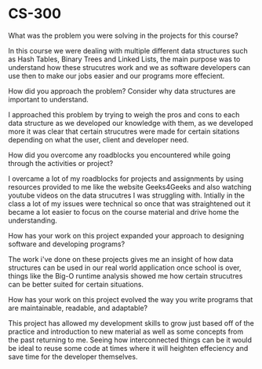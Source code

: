 # CS-300
What was the problem you were solving in the projects for this course?

In this course we were dealing with multiple different data structures such as Hash Tables, Binary Trees and Linked Lists, the main purpose was to understand how these strucutres work and we as software developers can use then to make our jobs easier and our programs more effecient.

How did you approach the problem? Consider why data structures are important to understand.

I approached this problem by trying to weigh the pros and cons to each data structure as we developed our knowledge with them, as we developed more it was clear that certain strucutres were made for certain sitations depending on what the user, client and developer need.

How did you overcome any roadblocks you encountered while going through the activities or project?

I overcame a lot of my roadblocks for projects and assignments by using resources provided to me like the website Geeks4Geeks and also watching youtube videos on the data strucutres I was struggling with. Intially in the class a lot of my issues were technical so once that was straightened out it became a lot easier to focus on the course material and drive home the understanding.

How has your work on this project expanded your approach to designing software and developing programs?

The work i've done on these projects gives me an insight of how data structures can be used in our real world application once school is over, things like the Big-O runtime analysis showed me how certain strucutres can be better suited for certain situations.

How has your work on this project evolved the way you write programs that are maintainable, readable, and adaptable?

This project has allowed my development skills to grow just based off of the practice and introduction to new material as well as some concepts from the past returning to me. Seeing how interconnected things can be it would be ideal to reuse some code at times where it will heighten effeciency and save time for the developer themselves.
